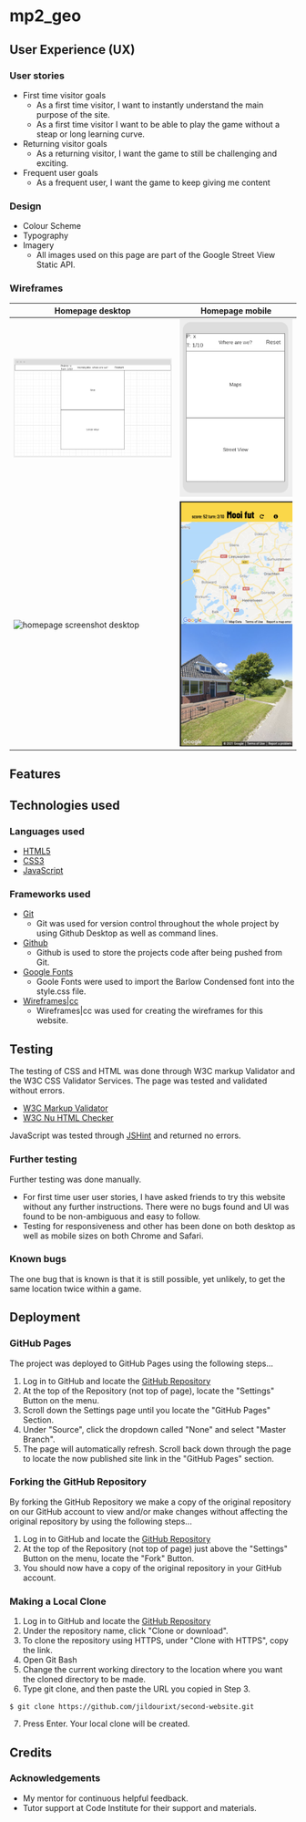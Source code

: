 # mp2_geo

## User Experience (UX)

### User stories
* First time visitor goals
	* As a first time visitor, I want to instantly understand the main purpose of the site.
	* As a first time visitor I want to be able to play the game without a steap or long learning curve.
* Returning visitor goals
	* As a returning visitor, I want the game to still be challenging and exciting.
* Frequent user goals
	* As a frequent user, I want the game to keep giving me content 

### Design
* Colour Scheme
* Typography
* Imagery
	* All images used on this page are part of the Google Street View Static API.

### Wireframes
| Homepage desktop | Homepage mobile |
| ---------------- | --------------- |
| ![homepage wireframe desktop](assets/img/wireframes/wireframe_desktop.png) | ![homepage wireframe mobile](assets/img/wireframes/wireframe_mobile.png) |
| ![homepage screenshot desktop](assets/img/screenshots/screenshot_dekstop.png) | ![homepage screenshot mobile](assets/img/screenshots/screenshot_mobile.png) |

## Features

## Technologies used
### Languages used
* [HTML5](https://en.wikipedia.org/wiki/HTML5)
* [CSS3](https://en.wikipedia.org/wiki/Cascading_Style_Sheets)
* [JavaScript](https://en.wikipedia.org/wiki/JavaScript)

### Frameworks used
* [Git](https://git-scm.com/)
	* Git was used for version control throughout the whole project by using Github Desktop as well as command lines. 
* [Github](https://github.com/)
	* Github is used to store the projects code after being pushed from Git.
* [Google Fonts](https://fonts.google.com/)
	* Goole Fonts were used to import the Barlow Condensed font into the style.css file.
* [Wireframes|cc](https://wireframe.cc)
	* Wireframes|cc was used for creating the wireframes for this website.

## Testing

The testing of CSS and HTML was done through W3C markup Validator and the W3C CSS Validator Services. The page was tested and validated without errors. 

* [W3C Markup Validator](https://jigsaw.w3.org/css-validator/#validate_by_input)
* [W3C Nu HTML Checker](https://validator.w3.org/nu/#textarea)

JavaScript was tested through [JSHint](https://jshint.com) and returned no errors.

### Further testing

Further testing was done manually.
* For first time user user stories, I have asked friends to try this website without any further instructions. There were no bugs found and UI was found to be non-ambiguous and easy to follow.
* Testing for responsiveness and other has been done on both desktop as well as mobile sizes on both Chrome and Safari.

### Known bugs
The one bug that is known is that it is still possible, yet unlikely, to get the same location twice within a game. 

## Deployment

### GitHub Pages

The project was deployed to GitHub Pages using the following steps...
1. Log in to GitHub and locate the [GitHub Repository](https://github.com/jildourixt/mp2_geo.git)
2. At the top of the Repository (not top of page), locate the "Settings" Button on the menu.
4. Scroll down the Settings page until you locate the "GitHub Pages" Section.
5. Under "Source", click the dropdown called "None" and select "Master Branch".
6. The page will automatically refresh.
Scroll back down through the page to locate the now published site link in the "GitHub Pages" section.

### Forking the GitHub Repository

By forking the GitHub Repository we make a copy of the original repository on our GitHub account to view and/or make changes without affecting the original repository by using the following steps...

1. Log in to GitHub and locate the [GitHub Repository](https://github.com/jildourixt/mp2_geo.git)
2. At the top of the Repository (not top of page) just above the "Settings" Button on the menu, locate the "Fork" Button.
3. You should now have a copy of the original repository in your GitHub account.

### Making a Local Clone

1. Log in to GitHub and locate the [GitHub Repository](https://github.com/jildourixt/mp2_geo.git)
2. Under the repository name, click "Clone or download".
3. To clone the repository using HTTPS, under "Clone with HTTPS", copy the link.
4. Open Git Bash
5. Change the current working directory to the location where you want the cloned directory to be made.
6. Type git clone, and then paste the URL you copied in Step 3.
``` 
$ git clone https://github.com/jildourixt/second-website.git
```
7. Press Enter. Your local clone will be created.

## Credits

### Acknowledgements
* My mentor for continuous helpful feedback.
* Tutor support at Code Institute for their support and materials.
